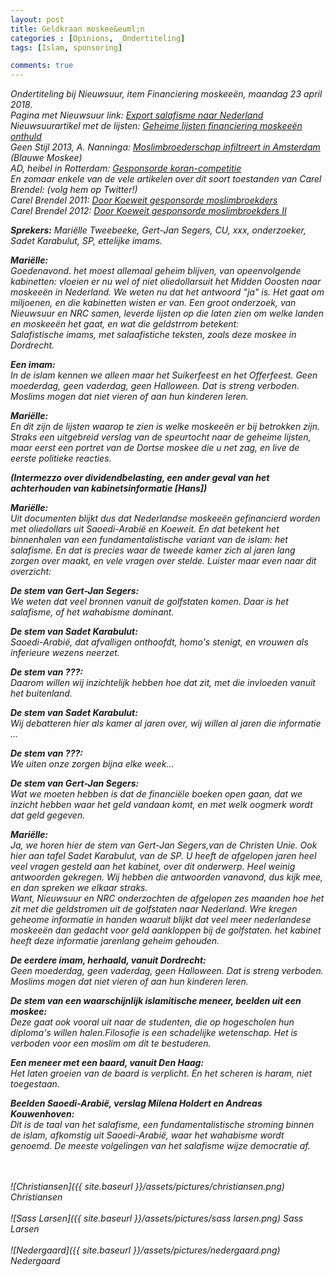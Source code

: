 ```yaml
---
layout: post
title: Geldkraan moskee&euml;n
categories : [Opinions, _Ondertiteling]
tags: [Islam, sponsoring]

comments: true
---  
```


<i>Ondertiteling bij Nieuwsuur, item Financiering moskee&euml;n, maandag 23 april 2018.<br>
Pagina met Nieuwsuur link: <a href="https://nos.nl/uitzending/32785-nieuwsuur.html" target="_blank">Export salafisme naar Nederland</a><br>
Nieuwsuurartikel met de lijsten: <a href="https://nos.nl/nieuwsuur/artikel/2228686-geheime-lijsten-financiering-moskeeen-onthuld.html" target="_blank">Geheime lijsten financiering moskee&euml;n onthuld</a><br>
Geen Stijl 2013, A. Nanninga: <a href="https://www.geenstijl.nl/3489961/moslimbroederschap_infiltreert_in_amsterdamse_politiek/" target="_blank">Moslimbroederschap infiltreert in Amsterdam</a> (Blauwe Moskee)<br>
AD, heibel in Rotterdam: <a href="https://www.ad.nl/rotterdam/heibel-over-koranwedstrijd-rotterdam~a5ad8307/" target="_blank">Gesponsorde koran-competitie</a><br>
En zomaar enkele van de vele artikelen over dit soort toestanden van Carel Brendel: (volg hem op Twitter!)<br>
Carel Brendel 2011: <a href="http://www.carelbrendel.nl/2011/09/16/de-koeweit-connectie-van-de-nederlandse-moslimbroeders/" target="_blank">Door Koeweit gesponsorde moslimbroekders</a><br>
Carel Brendel 2012: <a href="http://www.carelbrendel.nl/2012/08/20/de-koeweit-connectie-van-de-nederlandse-moslimbroeders-deel-2/" target="_blank">Door Koeweit gesponsorde moslimbroekders II</a><br>



<i><b>Sprekers:</b> Mari&euml;lle Tweebeeke, Gert-Jan Segers, CU, xxx, onderzoeker, Sadet Karabulut, SP, ettelijke imams.</i>


<b>Mari&euml;lle:</b><br>
Goedenavond. het moest allemaal geheim blijven, van opeenvolgende kabinetten: vloeien er nu wel of niet oliedollarsuit het Midden Ooosten naar moskee&euml;n in Nederland. We weten nu dat het antwoord "ja" is. 
Het gaat om miljoenen, en die kabinetten wisten er van. Een groot onderzoek, van Nieuwsuur en NRC samen, leverde lijsten op die laten zien om welke landen en moskee&euml;n het gaat, en wat die geldstrrom betekent:<br>
Salafistische imams, met salaafistiche teksten, zoals deze moskee in Dordrecht.

<b>Een imam:</b><br>
In de islam kennen we alleen maar het Suikerfeest en het Offerfeest. Geen moederdag, geen vaderdag, geen Halloween. Dat is streng verboden. Moslims mogen dat niet vieren of aan hun kinderen leren.

<b>Mari&euml;lle:</b><br>
En dit zijn de lijsten waarop te zien is welke moskee&euml;n er bij betrokken zijn.<br>
Straks een uitgebreid verslag van de speurtocht naar de geheime lijsten, maar eerst een portret van de Dortse moskee die u net zag, en live de eerste politieke reacties.

<b>(Intermezzo over dividendbelasting, een ander geval van het achterhouden van kabinetsinformatie [Hans])</b><br>


<b>Mari&euml;lle:</b><br>
Uit documenten blijkt dus dat Nederlandse moskee&euml;n gefinancierd worden met oliedollars uit Saoedi-Arabi&euml; en Koeweit. En dat betekent het binnenhalen van een fundamentalistische variant van de islam: het salafisme. 
En dat is precies waar de tweede kamer zich al jaren lang zorgen over maakt, en vele vragen over stelde. Luister maar even naar dit overzicht:

<b>De stem van Gert-Jan Segers:</b><br>
We weten dat veel bronnen vanuit de golfstaten komen. Daar is het salafisme, of het wahabisme dominant.

<b>De stem van Sadet Karabulut:</b><br>
Saoedi-Arabi&euml;, dat afvalligen onthoofdt, homo's stenigt, en vrouwen als inferieure wezens neerzet.

<b>De stem van ???:</b><br>
Daarom willen wij inzichtelijk hebben hoe dat zit, met die invloeden vanuit het buitenland.

<b>De stem van Sadet Karabulut:</b><br>
Wij debatteren hier als kamer al jaren over, wij willen al jaren die informatie ...

<b>De stem van ???:</b><br>
We uiten onze zorgen bijna elke week...

<b>De stem van Gert-Jan Segers:</b><br>
Wat we moeten hebben is dat de financi&euml;le boeken open gaan, dat we inzicht hebben waar het geld vandaan komt, en met  welk oogmerk wordt dat geld gegeven.

<b>Mari&euml;lle:</b><br>
Ja, we horen hier de stem van Gert-Jan Segers,van de Christen Unie. Ook hier aan tafel Sadet Karabulut, van de SP. U heeft de afgelopen jaren heel veel vragen gesteld aan het kabinet, over dit onderwerp. Heel weinig antwoorden gekregen. 
Wij hebben die antwoorden vanavond, dus kijk mee, en dan spreken we elkaar straks.<br>
Want, Nieuwsuur en NRC onderzochten de afgelopen zes maanden hoe het zit met die geldstromen uit de golfstaten naar Nederland. Wre kregen geheome informatie in handen waaruit blijkt dat veel meer nederlandese moskee&euml;n dan gedacht
voor geld aankloppen bij de golfstaten. het kabinet heeft deze informatie jarenlang geheim gehouden.

<b>De eerdere imam, herhaald, vanuit Dordrecht:</b><br>
Geen moederdag, geen vaderdag, geen Halloween. Dat is streng verboden. Moslims mogen dat niet vieren of aan hun kinderen leren.

<b>De stem van een waarschijnlijk islamitische meneer, beelden uit een moskee:</b><br>
Deze gaat ook vooral uit naar de studenten, die op hogescholen hun diploma's willen halen.Filosofie is een schadelijke wetenschap. Het is verboden voor een moslim om dit te bestuderen.

<b>Een meneer met een baard, vanuit Den Haag:</b><br>
Het laten groeien van de baard is verplicht. En het scheren is haram, niet toegestaan. 

<b>Beelden Saoedi-Arabi&euml;, verslag Milena Holdert en Andreas Kouwenhoven:</b><br>
Dit is de taal van het salafisme, een fundamentalistische stroming binnen de islam, afkomstig uit Saoedi-Arabi&euml;, waar het wahabisme wordt genoemd. 
De meeste volgelingen van het salafisme wijze democratie af. 



<br><br>
![Christiansen]({{ site.baseurl }}/assets/pictures/christiansen.png)
<i>Christiansen</i><br><br>
![Sass Larsen]({{ site.baseurl }}/assets/pictures/sass larsen.png)
<i>Sass Larsen</i><br><br>
![Nedergaard]({{ site.baseurl }}/assets/pictures/nedergaard.png)
<i>Nedergaard</i><br><br>


